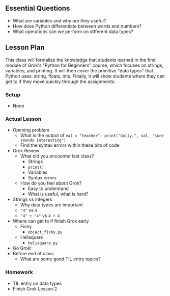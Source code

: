 ## Essential Questions

- What are variables and why are they useful?
- How does Python differentiate between words and numbers?
- What operations can we perform on different data types?

## Lesson Plan

This class will formalize the knowledge that students learned in the first
module of Grok's "Python for Beginners" course, which focuses on strings,
variables, and printing. It will then cover the primitive "data types" that
Python uses: string, floats, ints. Finally, it will show students where they
can get to if they move quickly through the assignments.

### Setup

- None

### Actual Lesson

- Opening problem
    - What is the output of `val = "teacher"; print("Golly,", val, "sure sounds interesting")`
    - Find the syntax errors within these bits of code
- Grok Review
    - What did you encounter last class?
        - Strings
        - `print()`
        - Variables
        - Syntax errors
    - How do you feel about Grok?
        - Easy to understand
        - What is useful, what is hard?
- Strings vs integers
    - Why data types are important
    - `"4"` vs `4`
    - `"4" + "4"` vs `4 + 4` 
- Where can get to if finish Grok early
    - Fishy
        - `object_fishy.py`
    - Helisquare
        - `helisquare.py`
- Go Grok!
- Before end of class
    - What are some good TIL entry topics?

### Homework

- TIL entry on data types
- Finish Grok Lesson 2
